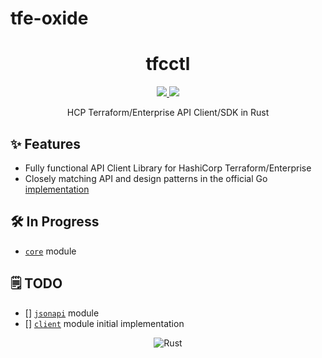 # tfe-oxide


<h1 align="center">tfcctl</h1>
<div align="center"><p>
    <a href="https://github.com/da-moon/tfe-oxide/pulse">
      <img src="https://img.shields.io/github/last-commit/da-moon/tfe-oxide?color=%4dc71f&label=Last%20Commit&logo=github&style=flat-square"/>
    </a>
    <a href="https://github.com/da-moon/tfe-oxide/blob/main/LICENSE">
      <img src="https://img.shields.io/github/license/da-moon/tfe-oxide?label=License&logo=MIT&style=flat-square"/>
    </a>
</p>
</div>

<p align="center">
HCP Terraform/Enterprise API Client/SDK in Rust</p>

## ✨ Features

- Fully functional API Client Library for HashiCorp Terraform/Enterprise
- Closely matching API and design patterns in the official Go [implementation](https://github.com/hashicorp/go-tfe)

## 🛠️ In Progress

- [`core`](https://github.com/da-moon/tfe-oxide/issues/4) module

## 🗒️ TODO

- [] [`jsonapi`](https://github.com/da-moon/tfe-oxide/issues/13) module
- [] [`client`](https://github.com/da-moon/tfe-oxide/issues/14) module initial implementation


<div align="center" id="madewithrust">

![Rust](https://img.shields.io/badge/Made%20with%20-Rust-%23000000.svg?style=for-the-badge&logo=rust&logoColor=white)

</div>
